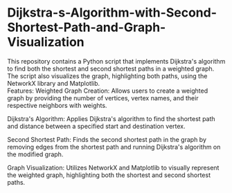 # Dijkstra-s-Algorithm-with-Second-Shortest-Path-and-Graph-Visualization
This repository contains a Python script that implements Dijkstra's algorithm to find both the shortest and second shortest paths in a weighted graph. The script also visualizes the graph, highlighting both paths, using the NetworkX library and Matplotlib.
<br>
Features:
Weighted Graph Creation: Allows users to create a weighted graph by providing the number of vertices, vertex names, and their respective neighbors with weights.

Dijkstra's Algorithm: Applies Dijkstra's algorithm to find the shortest path and distance between a specified start and destination vertex.

Second Shortest Path: Finds the second shortest path in the graph by removing edges from the shortest path and running Dijkstra's algorithm on the modified graph.

Graph Visualization: Utilizes NetworkX and Matplotlib to visually represent the weighted graph, highlighting both the shortest and second shortest paths.
